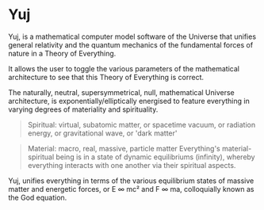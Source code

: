 # Yuj
Yuj, is a mathematical computer model software of the Universe that unifies general relativity and the quantum mechanics of the fundamental forces of nature in a Theory of Everything.   

It allows the user to toggle the various parameters of the mathematical architecture to see that this Theory of Everything is correct.   

The naturally, neutral, supersymmetrical, null, mathematical Universe architecture, is exponentially/elliptically energised to feature everything in varying degrees of materiality and spirituality.   

>Spiritual: virtual, subatomic matter, or spacetime vacuum, or radiation energy, or gravitational wave, or 'dark matter'  

>Material: macro, real, massive, particle matter  Everything's material-spiritual being is in a state of dynamic equilibriums (infinity), whereby everything interacts with one another via their spiritual aspects.  

Yuj, unifies everything in terms of the various equilibrium states of massive matter and energetic forces, or E ∞ mc² and F ∞ ma, colloquially known as the God equation.
